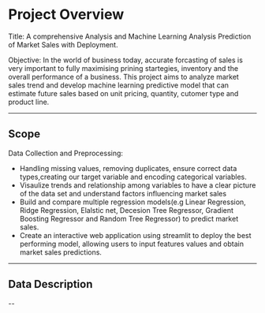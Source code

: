# Project Overview

Title: 
A comprehensive Analysis and Machine Learning Analysis Prediction of Market Sales with Deployment.

Objective:
In the world of business today, accurate forcasting of sales is very important to fully maximising prining startegies, inventory and the overall performance of a business. This project aims to analyze market sales trend and develop machine learning predictive model that can estimate future sales based on unit pricing, quantity, cutomer type and product line.

---

## Scope
Data Collection and Preprocessing:

* Handling missing values, removing duplicates, ensure correct data types,creating our target variable and encoding categorical variables.
* Visaulize trends and relationship among variables to have a clear picture of the data set and understand factors influencing market sales
* Build and compare multiple regression models(e.g Linear Regression, Ridge Regression, Elalstic net, Decesion Tree Regressor, Gradient Boosting Regressor and Random Tree Regressor) to predict market sales.
* Create an interactive web application using streamlit to deploy the best performing model, allowing users to input features values and obtain market  sales predictions.

---

## Data Description
--
